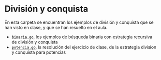 # División y conquista

En esta carpeta se encuentran los ejemplos de división y conquista que se han
visto en clase, y que se han resuelto en el aula.

- [`binaria.go`](binaria.go), los ejemplos de búsqueda binaria con estrategia
  recursiva de división y conquista
- [`potencia.go`](potencia.go), la resolución del ejercicio de clase, de la
  estrategia division y conquista para potencias
